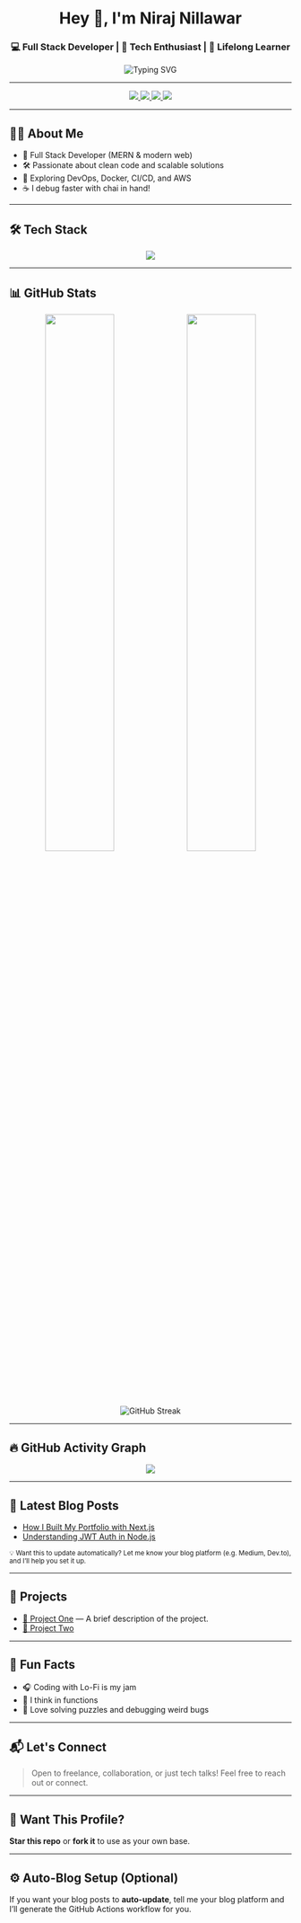 <!-- Header -->
<h1 align="center">Hey 👋, I'm Niraj Nillawar</h1>
<h3 align="center">💻 Full Stack Developer | 🚀 Tech Enthusiast | 🧠 Lifelong Learner</h3>

<p align="center">
  <img src="https://readme-typing-svg.demolab.com?font=Fira+Code&weight=500&pause=1000&color=00F7FF&center=true&vCenter=true&width=435&lines=Full+Stack+Developer+from+India;Building+Web+Apps+that+Scale;Always+Learning+Something+New..." alt="Typing SVG" />
</p>

---

<!-- Social Badges -->
<p align="center">
  <a href="https://www.linkedin.com/in/nirajnillawar/" target="_blank">
    <img src="https://img.shields.io/badge/LinkedIn-%230077B5.svg?&style=for-the-badge&logo=linkedin&logoColor=white" />
  </a>
  <a href="mailto:nirajnillawar@example.com">
    <img src="https://img.shields.io/badge/Email-D14836?style=for-the-badge&logo=gmail&logoColor=white" />
  </a>
  <a href="https://your-portfolio.com" target="_blank">
    <img src="https://img.shields.io/badge/Portfolio-000000?style=for-the-badge&logo=About.me&logoColor=white" />
  </a>
  <a href="https://twitter.com/yourhandle" target="_blank">
    <img src="https://img.shields.io/badge/Twitter-1DA1F2?style=for-the-badge&logo=twitter&logoColor=white" />
  </a>
</p>

---

## 🧑‍💻 About Me

- 💼 Full Stack Developer (MERN & modern web)
- 🛠️ Passionate about clean code and scalable solutions
- 🌱 Exploring DevOps, Docker, CI/CD, and AWS
- ☕ I debug faster with chai in hand!

---

## 🛠️ Tech Stack

<p align="center">
  <img src="https://skillicons.dev/icons?i=js,ts,react,nextjs,nodejs,express,mongodb,postgres,html,css,tailwind,git,github,docker,aws,vscode" />
</p>

---

## 📊 GitHub Stats

<p align="center">
  <img src="https://github-readme-stats.vercel.app/api?username=NirajDN&show_icons=true&theme=radical&border_radius=10" width="49.5%" />
  <img src="https://github-readme-stats.vercel.app/api/top-langs/?username=NirajDN&layout=compact&theme=radical&border_radius=10" width="49.5%" />
</p>

<p align="center">
  <img src="https://streak-stats.demolab.com?user=NirajDN&theme=radical&date_format=M%20j%5B%2C%20Y%5D" alt="GitHub Streak" />
</p>

---

## 🔥 GitHub Activity Graph

<p align="center">
  <img src="https://github-readme-activity-graph.vercel.app/graph?username=NirajDN&theme=react-dark&area=true&hide_border=true" />
</p>


---

## 📝 Latest Blog Posts

<!-- Blog posts fetched via GitHub Action or manual links -->
- [How I Built My Portfolio with Next.js](https://your-blog.com/post1)
- [Understanding JWT Auth in Node.js](https://your-blog.com/post2)

<sub>💡 Want this to update automatically? Let me know your blog platform (e.g. Medium, Dev.to), and I’ll help you set it up.</sub>

---

## 🚀 Projects

- [🔗 Project One](https://github.com/NirajDN/project-one) — A brief description of the project.
- [🔗 Project Two](https://github.com/NirajDN/project-two)

---

## 🎯 Fun Facts

- 🎧 Coding with Lo-Fi is my jam  
- 🧠 I think in functions  
- 🧩 Love solving puzzles and debugging weird bugs

---

## 📬 Let's Connect

> Open to freelance, collaboration, or just tech talks! Feel free to reach out or connect.

---

## 🧠 Want This Profile?

**Star this repo** or **fork it** to use as your own base.

---

## ⚙️ Auto-Blog Setup (Optional)

If you want your blog posts to **auto-update**, tell me your blog platform and I’ll generate the GitHub Actions workflow for you.
